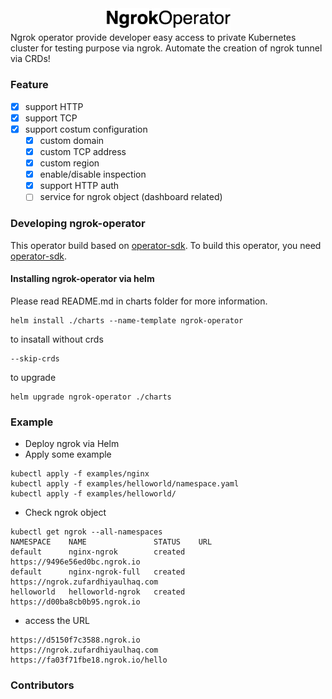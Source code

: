 <div style="text-align:center">
<img src="./logo.png" width="200">
</div>
Ngrok operator provide developer easy access to private Kubernetes cluster for testing purpose via ngrok. Automate the creation of ngrok tunnel via CRDs!

### Feature
- [x] support HTTP
- [x] support TCP
- [x] support costum configuration
  - [x] custom domain
  - [x] custom TCP address
  - [x] custom region
  - [x] enable/disable inspection
  - [x] support HTTP auth
  - [ ] service for ngrok object (dashboard related)

### Developing ngrok-operator
This operator build based on [operator-sdk](https://sdk.operatorframework.io/docs/install-operator-sdk/). To build this operator, you need [operator-sdk](https://sdk.operatorframework.io/docs/install-operator-sdk/).

#### Installing ngrok-operator via helm
Please read README.md in charts folder for more information.
```
helm install ./charts --name-template ngrok-operator
```

to insatall without crds
```
--skip-crds
```

to upgrade
```
helm upgrade ngrok-operator ./charts
```

### Example
- Deploy ngrok via Helm
- Apply some example
```
kubectl apply -f examples/nginx
kubectl apply -f examples/helloworld/namespace.yaml
kubectl apply -f examples/helloworld/
```
- Check ngrok object
```
kubectl get ngrok --all-namespaces
NAMESPACE    NAME               STATUS    URL
default      nginx-ngrok        created   https://9496e56ed0bc.ngrok.io
default      nginx-ngrok-full   created   https://ngrok.zufardhiyaulhaq.com
helloworld   helloworld-ngrok   created   https://d00ba8cb0b95.ngrok.io
```
- access the URL
```
https://d5150f7c3588.ngrok.io
https://ngrok.zufardhiyaulhaq.com
https://fa03f71fbe18.ngrok.io/hello
```

### Contributors
